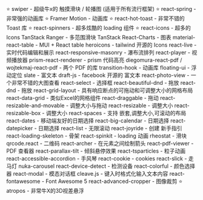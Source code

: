 
⭐ swiper - 超级牛x的 触摸滑块 / 轮播图 (适用于所有流行框架)
⭐ react-spring - 非常强的动画库
⭐ Framer Motion - 动画库
⭐ react-hot-toast - 非常不错的 Toast 库
⭐ react-spinners - 超多炫酷的 loading 组件
⭐ react-icons - 超多的Icons
TanStack Ranger - 多范围滑块
TanStack React-Charts - 图表
material-react-table - MUI + React table
heroicons - tailwind 开源的 Icons
react-live - 实时代码编辑和展示
react-responsive-masonry - 瀑布流排列
react-player - 视频播放器
prism-react-renderer - prism 代码高亮
diegomura-react-pdf / wojtekmaj-react-pdf - 两个 PDF 的库
transition-hook - 动画库
floating-ui - 浮动定位
slate - 富文本
draft-js - facebook 开源的 富文本
react-photo-view - 一个非常不错的大图查看
react-select - 选择框
react-beautiful-dnd - 拖放
react-dnd - 拖放
react-grid-layout - 具有响应断点的可拖动和可调整大小的网格布局
react-data-grid - 类似Excel的网格组件
react-draggable - 拖动
react-resizable-and-movable - 调整大小与拖动
react-resizable - 调整大小
react-resizable-box - 调整大小
react-spaces - 支持 嵌套,调整大小,可滚动的布局
react-dates - 移动端友好的日期选择
react-big-calendar - 日期选择
react-datepicker - 日期选择
react-list - 无限滚动
react-joyride - 创建 新手指引
react-loading-skeleton - 骨架
react-spinkit - loading 动画
rheostat - 滑块
qrcode.react - 二维码
react-archer - 在元素之间绘制箭头
react-pdf-viewer - PDF 查看器
react-parallax-tilt - 倾斜悬停效果
react-tsparticles - 粒子动画
react-accessible-accordion - 手风琴
react-cookie - cookies
react-slick - 走马灯
nuka-carousel
react-device-detect - 检测设备
react-colorful - 颜色选择器
react-modal - 模态对话框
cleave.js - 键入时格式化输入文本内容
react-fontawesome - Font Awesome 5
react-advanced-cropper - 图像裁剪
⭐ atropos - 非常牛X的3D视差悬浮